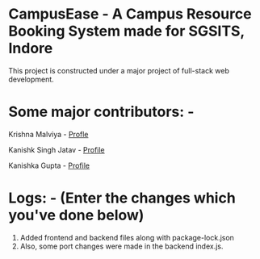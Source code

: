 # CampusEase - A Campus Resource Booking System made for SGSITS, Indore
This project is constructed under a major project of full-stack web development.

# Some major contributors: - 
  Krishna Malviya - [Profle](https://github.com/Krishna0118)
  
  Kanishk Singh Jatav - [Profile](https://github.com/KanishkSingh0801)
  
  Kanishka Gupta - [Profile](https://github.com/Kanishka52)
  
# Logs: - (Enter the changes which you've done below)
  1. Added frontend and backend files along with package-lock.json
  2. Also, some port changes were made in the backend index.js.


